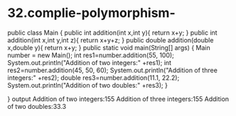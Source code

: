 # 32.complie-polymorphism-
public class Main {
 public int addition(int x,int y){
    return x+y;
}
public int addition(int x,int y,int z){
    return x+y+z;
}
public double addition(double  x,double y){
    return x+y;
}
       public static void main(String[] args) {
            Main number = new Main();
    int res1=number.addition(55, 100);
        System.out.println("Addition of two integers:" +res1);
        int res2=number.addition(45, 50, 60);
        System.out.println("Addition of three integers:" +res2);
        double res3=number.addition(11.1, 22.2);
        System.out.println("Addition of two doubles:" +res3);
    }
    
}
output
Addition of two integers:155
Addition of three integers:155
Addition of two doubles:33.3
